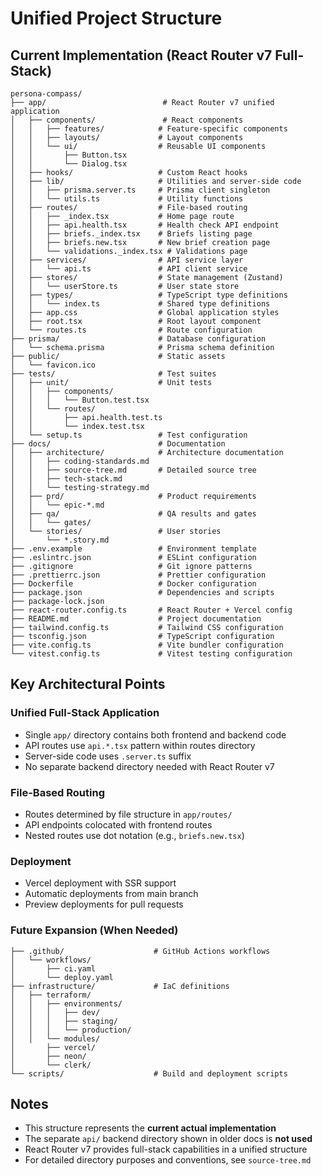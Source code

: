 # Unified Project Structure

## Current Implementation (React Router v7 Full-Stack)

```
persona-compass/
├── app/                          # React Router v7 unified application
│   ├── components/               # React components
│   │   ├── features/            # Feature-specific components
│   │   ├── layouts/             # Layout components
│   │   └── ui/                  # Reusable UI components
│   │       ├── Button.tsx       
│   │       └── Dialog.tsx       
│   ├── hooks/                   # Custom React hooks
│   ├── lib/                     # Utilities and server-side code
│   │   ├── prisma.server.ts     # Prisma client singleton
│   │   └── utils.ts             # Utility functions
│   ├── routes/                  # File-based routing
│   │   ├── _index.tsx           # Home page route
│   │   ├── api.health.tsx       # Health check API endpoint
│   │   ├── briefs._index.tsx    # Briefs listing page
│   │   ├── briefs.new.tsx       # New brief creation page
│   │   └── validations._index.tsx # Validations page
│   ├── services/                # API service layer
│   │   └── api.ts               # API client service
│   ├── stores/                  # State management (Zustand)
│   │   └── userStore.ts         # User state store
│   ├── types/                   # TypeScript type definitions
│   │   └── index.ts             # Shared type definitions
│   ├── app.css                  # Global application styles
│   ├── root.tsx                 # Root layout component
│   └── routes.ts                # Route configuration
├── prisma/                      # Database configuration
│   └── schema.prisma            # Prisma schema definition
├── public/                      # Static assets
│   └── favicon.ico              
├── tests/                       # Test suites
│   ├── unit/                    # Unit tests
│   │   ├── components/          
│   │   │   └── Button.test.tsx  
│   │   └── routes/              
│   │       ├── api.health.test.ts 
│   │       └── index.test.tsx   
│   └── setup.ts                 # Test configuration
├── docs/                        # Documentation
│   ├── architecture/            # Architecture documentation
│   │   ├── coding-standards.md  
│   │   ├── source-tree.md       # Detailed source tree
│   │   ├── tech-stack.md        
│   │   └── testing-strategy.md  
│   ├── prd/                     # Product requirements
│   │   └── epic-*.md            
│   ├── qa/                      # QA results and gates
│   │   └── gates/               
│   └── stories/                 # User stories
│       └── *.story.md           
├── .env.example                 # Environment template
├── .eslintrc.json               # ESLint configuration
├── .gitignore                   # Git ignore patterns
├── .prettierrc.json             # Prettier configuration
├── Dockerfile                   # Docker configuration
├── package.json                 # Dependencies and scripts
├── package-lock.json            
├── react-router.config.ts       # React Router + Vercel config
├── README.md                    # Project documentation
├── tailwind.config.ts           # Tailwind CSS configuration
├── tsconfig.json                # TypeScript configuration
├── vite.config.ts               # Vite bundler configuration
└── vitest.config.ts             # Vitest testing configuration
```

## Key Architectural Points

### Unified Full-Stack Application
- Single `app/` directory contains both frontend and backend code
- API routes use `api.*.tsx` pattern within routes directory
- Server-side code uses `.server.ts` suffix
- No separate backend directory needed with React Router v7

### File-Based Routing
- Routes determined by file structure in `app/routes/`
- API endpoints colocated with frontend routes
- Nested routes use dot notation (e.g., `briefs.new.tsx`)

### Deployment
- Vercel deployment with SSR support
- Automatic deployments from main branch
- Preview deployments for pull requests

### Future Expansion (When Needed)

```
├── .github/                    # GitHub Actions workflows
│   └── workflows/
│       ├── ci.yaml
│       └── deploy.yaml
├── infrastructure/             # IaC definitions
│   ├── terraform/
│   │   ├── environments/
│   │   │   ├── dev/
│   │   │   ├── staging/
│   │   │   └── production/
│   │   └── modules/
│       ├── vercel/
│       ├── neon/
│       └── clerk/
└── scripts/                    # Build and deployment scripts
```

## Notes

- This structure represents the **current actual implementation**
- The separate `api/` backend directory shown in older docs is **not used**
- React Router v7 provides full-stack capabilities in a unified structure
- For detailed directory purposes and conventions, see `source-tree.md`

